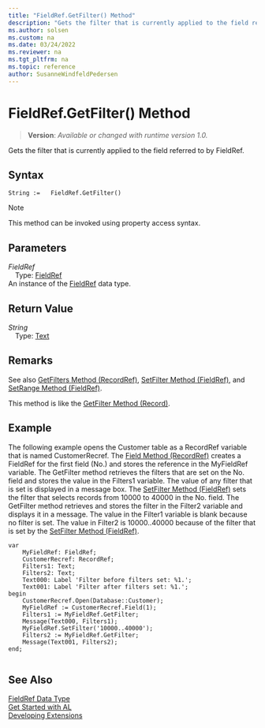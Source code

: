 ```yaml
---
title: "FieldRef.GetFilter() Method"
description: "Gets the filter that is currently applied to the field referred to by FieldRef."
ms.author: solsen
ms.custom: na
ms.date: 03/24/2022
ms.reviewer: na
ms.tgt_pltfrm: na
ms.topic: reference
author: SusanneWindfeldPedersen
---
```

[//]: # (START>DO_NOT_EDIT)
[//]: # (IMPORTANT:Do not edit any of the content between here and the END>DO_NOT_EDIT.)
[//]: # (Any modifications should be made in the .xml files in the ModernDev repo.)
# FieldRef.GetFilter() Method
> **Version**: _Available or changed with runtime version 1.0._

Gets the filter that is currently applied to the field referred to by FieldRef.


## Syntax
```AL
String :=   FieldRef.GetFilter()
```
> [!NOTE]
> This method can be invoked using property access syntax.
## Parameters
*FieldRef*  
&emsp;Type: [FieldRef](fieldref-data-type.md)  
An instance of the [FieldRef](fieldref-data-type.md) data type.  

## Return Value
*String*  
&emsp;Type: [Text](../text/text-data-type.md)  



[//]: # (IMPORTANT: END>DO_NOT_EDIT)

## Remarks

See also [GetFilters Method \(RecordRef\)](../../methods-auto/recordref/recordref-getfilters-method.md), [SetFilter Method \(FieldRef\)](../../methods-auto/fieldref/fieldref-setfilter-method.md), and [SetRange Method \(FieldRef\)](../../methods-auto/fieldref/fieldref-setrange-method.md).  
  
This method is like the [GetFilter Method \(Record\)](../../methods-auto/record/record-getfilter-method.md).  
  
## Example

The following example opens the Customer table as a RecordRef variable that is named CustomerRecref. The [Field Method \(RecordRef\)](../../methods-auto/recordref/recordref-field-method.md) creates a FieldRef for the first field \(No.\) and stores the reference in the MyFieldRef variable. The GetFilter method retrieves the filters that are set on the No. field and stores the value in the Filters1 variable. The value of any filter that is set is displayed in a message box. The [SetFilter Method \(FieldRef\)](../../methods-auto/fieldref/fieldref-setfilter-method.md) sets the filter that selects records from 10000 to 40000 in the No. field. The GetFilter method retrieves and stores the filter in the Filter2 variable and displays it in a message. The value in the Filter1 variable is blank because no filter is set. The value in Filter2 is 10000..40000 because of the filter that is set by the [SetFilter Method \(FieldRef\)](../../methods-auto/fieldref/fieldref-setfilter-method.md). 
 
```al
var
    MyFieldRef: FieldRef;
    CustomerRecref: RecordRef;
    Filters1: Text;
    Filters2: Text;
    Text000: Label 'Filter before filters set: %1.';
    Text001: Label 'Filter after filters set: %1.';
begin
    CustomerRecref.Open(Database::Customer);  
    MyFieldRef := CustomerRecref.Field(1);  
    Filters1 := MyFieldRef.GetFilter;  
    Message(Text000, Filters1);  
    MyFieldRef.SetFilter('10000..40000');  
    Filters2 := MyFieldRef.GetFilter;  
    Message(Text001, Filters2);  
end;
  
```  

## See Also
[FieldRef Data Type](fieldref-data-type.md)  
[Get Started with AL](../../devenv-get-started.md)  
[Developing Extensions](../../devenv-dev-overview.md)